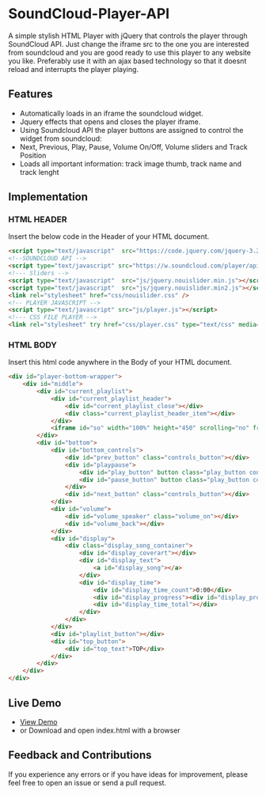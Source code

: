# SoundCloud-Player-API
A simple stylish HTML Player with jQuery that controls the player through SoundCloud API.
Just change the iframe src to the one you are interested from soundcloud and you are good ready to use this player to any website you like. Preferably use it with an ajax based technology so that it doesnt reload and interrupts the player playing.

## Features
- Automatically loads in an iframe the soundcloud widget.
- Jquery effects that opens and closes the player iframe.
- Using Soundcloud API the player buttons are assigned to control the widget from soundcloud:
- Next, Previous, Play, Pause, Volume On/Off, Volume sliders and Track Position
- Loads all important information: track image thumb, track name and track lenght

 

## Implementation

### HTML HEADER
Insert the below code in the Header of your HTML document.
```html
<script type="text/javascript"  src="https://code.jquery.com/jquery-3.2.0.min.js" type="text/javascript"></script>
<!--SOUNDCLOUD API -->
<script type="text/javascript" src="https://w.soundcloud.com/player/api.js"></script>
<!--- Sliders -->
<script type="text/javascript"  src="js/jquery.nouislider.min.js"></script>
<script type="text/javascript"  src="js/jquery.nouislider.min2.js"></script>
<link rel="stylesheet" href="css/nouislider.css" />
<!-- PLAYER JAVASCRIPT -->
<script type="text/javascript" src="js/player.js"></script>
<!--- CSS FILE PLAYER -->
<link rel="stylesheet" try href="css/player.css" type="text/css" media="screen" />
```

### HTML BODY
Insert this html code anywhere in the Body of your HTML document. 
```html
<div id="player-bottom-wrapper">
    <div id="middle">
        <div id="current_playlist">
            <div id="current_playlist_header">
                <div id="current_playlist_close"></div>
                <div class="current_playlist_header_item"></div>
            </div>
            <iframe id="so" width="100%" height="450" scrolling="no" frameborder="no" src="https://w.soundcloud.com/player/?url=http%3A%2F%2Fapi.soundcloud.com%2Fplaylists%2F1711002&amp;show_artwork=true&amp;color=000000&amp;auto_play=false"></iframe>
        </div>
        <div id="bottom">
            <div id="bottom_controls">
                <div id="prev_button" class="controls_button"></div>
                <div id="playpause">
                    <div id="play_button" button class="play_button controls_button" style="display:block" ></div>
                    <div id="pause_button" button class="play_button controls_button" style="display:none" ></div>
                </div>
                <div id="next_button" class="controls_button"></div>
            </div>
            <div id="volume">
                <div id="volume_speaker" class="volume_on"></div>
                <div id="volume_back"></div>
            </div>
            <div id="display">
                <div class="display_song_container">
                    <div id="display_coverart"></div>
                    <div id="display_text">
                        <a id="display_song"></a>
                    </div>
                    <div id="display_time">
                        <div id="display_time_count">0:00</div>
                        <div id="display_progress"><div id="display_progress_loading"></div></div>
                        <div id="display_time_total"></div>
                    </div>
                </div>
            </div>
            <div id="playlist_button"></div>
            <div id="top_button">
                <div id="top_text">TOP</div>
            </div>
        </div>
    </div>
</div>
```

## Live Demo
- [View Demo](http://comewithreverese.com)
- or Download and open index.html with a browser

## Feedback and Contributions
If you experience any errors or if you have ideas for improvement, please feel free to open an issue or send a pull request.
